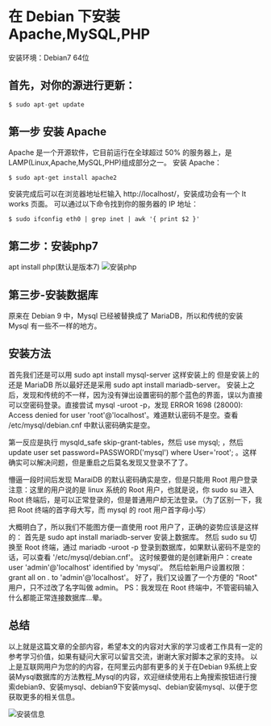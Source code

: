 # 在 Debian 下安装 Apache,MySQL,PHP
安装环境：Debian7 64位

## 首先，对你的源进行更新：

```php
$ sudo apt-get update
```
## 第一步 安装 Apache
Apache 是一个开源软件，它目前运行在全球超过 50% 的服务器上，是 LAMP(Linux,Apache,MySQL,PHP)组成部分之一。
安装 Apache：


    $ sudo apt-get install apache2


 安装完成后可以在浏览器地址栏输入 http://localhost/，安装成功会有一个 It works 页面。
可以通过以下命令找到你的服务器的 IP 地址：


    $ sudo ifconfig eth0 | grep inet | awk '{ print $2 }'


## 第二步：安装php7
apt install php(默认是版本7)
![安装php](https://vnote.oss-cn-beijing.aliyuncs.com/2019519136.png)

## 第三步-安装数据库
原来在 Debian 9 中，Mysql 已经被替换成了 MariaDB，所以和传统的安装 Mysql 有一些不一样的地方。

## 安装方法
首先我们还是可以用 sudo apt install mysql-server 这样安装上的
但是安装上的还是 MariaDB
所以最好还是采用 sudo apt install mariadb-server。
安装上之后，发现和传统的不一样，因为没有弹出设置密码的那个蓝色的界面，误以为直接可以空密码登录。直接尝试 mysql -uroot -p，发现 ERROR 1698 (28000): Access denied for user 'root'@'localhost'。难道默认密码不是空。查看 /etc/mysql/debian.cnf 中默认密码确实是空。

第一反应是执行 mysqld_safe skip-grant-tables，然后 use mysql; ，然后 update user set password=PASSWORD('mysql') where User='root'; 。这样确实可以解决问题，但是重启之后莫名发现又登录不了了。

懵逼一段时间后发现 MaraiDB 的默认密码确实是空，但是只能用 Root 用户登录
注意：这里的用户说的是 linux 系统的 Root 用户，也就是说，你 sudo su 进入 Root 终端后，是可以正常登录的，但是普通用户却无法登录。（为了区别一下，我把 Root 终端的首字母大写，而 mysql 的 root 用户首字母小写）

大概明白了，所以我们不能图方便一直使用 root 用户了，正确的姿势应该是这样的：
首先是 sudo apt install mariadb-server 安装上数据库。
然后 sudo su 切换至 Root 终端，通过 mariadb -uroot -p 登录到数据库，如果默认密码不是空的话，可以查看 '/etc/mysql/debian.cnf'。
这时候要做的是创建新用户：create user 'admin'@'localhost' identified by 'mysql'。
然后给新用户设置权限：grant all on *.* to 'admin'@'localhost'。
好了，我们又设置了一个方便的 "Root" 用户，只不过改了名字叫做 admin。
PS：我发现在 Root 终端中，不管密码输入什么都能正常连接数据库...晕。

## 总结
以上就是这篇文章的全部内容，希望本文的内容对大家的学习或者工作具有一定的参考学习价值，如果有疑问大家可以留言交流，谢谢大家对脚本之家的支持。
以上是互联网用户为您的的内容，在阿里云内部有更多的关于在Debian 9系统上安装Mysql数据库的方法教程_Mysql的内容，欢迎继续使用右上角搜索按钮进行搜索debian9、安装mysql、debian9下安装mysql、debian安装mysql、以便于您获取更多的相关信息。

![安装信息](https://vnote.oss-cn-beijing.aliyuncs.com/2019519130.png)
